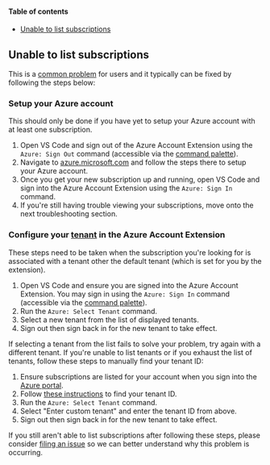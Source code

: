 #### Table of contents

* [Unable to list subscriptions](#setup-your-azure-account)

## Unable to list subscriptions

This is a [common problem](https://github.com/microsoft/vscode-azure-account/issues/193) for users and it typically can be fixed by following the steps below:

### Setup your Azure account

This should only be done if you have yet to setup your Azure account with at least one subscription.

1. Open VS Code and sign out of the Azure Account Extension using the `Azure: Sign Out` command (accessible via the [command palette](https://code.visualstudio.com/docs/getstarted/userinterface#_command-palette)).
2. Navigate to [azure.microsoft.com](https://aka.ms/AAevntl) and follow the steps there to setup your Azure account.
3. Once you get your new subscription up and running, open VS Code and sign into the Azure Account Extension using the `Azure: Sign In` command.
4. If you're still having trouble viewing your subscriptions, move onto the next troubleshooting section.

### Configure your [tenant](https://docs.microsoft.com/microsoft-365/education/deploy/intro-azure-active-directory#what-is-an-azure-ad-tenant) in the Azure Account Extension

These steps need to be taken when the subscription you're looking for is associated with a tenant other the default tenant (which is set for you by the extension).

1. Open VS Code and ensure you are signed into the Azure Account Extension. You may sign in using the `Azure: Sign In` command (accessible via the [command palette](https://code.visualstudio.com/docs/getstarted/userinterface#_command-palette)).
2. Run the `Azure: Select Tenant` command.
3. Select a new tenant from the list of displayed tenants.
4. Sign out then sign back in for the new tenant to take effect.

If selecting a tenant from the list fails to solve your problem, try again with a different tenant.
If you're unable to list tenants or if you exhaust the list of tenants, follow these steps to manually find your tenant ID:

1. Ensure subscriptions are listed for your account when you sign into the [Azure portal](https://ms.portal.azure.com/#blade/Microsoft_Azure_Billing/SubscriptionsBlade).
2. Follow [these instructions](https://docs.microsoft.com/azure/active-directory/fundamentals/active-directory-how-to-find-tenant) to find your tenant ID.
3. Run the `Azure: Select Tenant` command.
4. Select "Enter custom tenant" and enter the tenant ID from above.
5. Sign out then sign back in for the new tenant to take effect.

If you still aren't able to list subscriptions after following these steps, please consider [filing an issue](https://github.com/microsoft/vscode-azure-account/issues/new?assignees=&labels=&template=cannot-list-subscriptions.md&title=Cannot+list+subscriptions) so we can better understand why this problem is occurring.